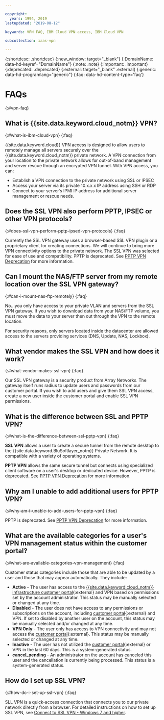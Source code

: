 ```yaml
---

copyright:
  years: 1994, 2019
lastupdated: "2019-08-12"

keywords: VPN FAQ, IBM Cloud VPN access, IBM Cloud VPN

subcollection: iaas-vpn

---
```


{:shortdesc: .shortdesc}
{:new_window: target="_blank"}
{:DomainName: data-hd-keyref="DomainName"}
{:note: .note}
{:important: .important}
{:deprecated: .deprecated}
{:external: target="_blank" .external}
{:generic: data-hd-programlang="generic"}
{:faq: data-hd-content-type='faq'}

# FAQs
{:#vpn-faq}

## What is {{site.data.keyword.cloud_notm}} VPN?
{:#what-is-ibm-cloud-vpn}
{:faq}

{{site.data.keyword.cloud}} VPN access is designed to allow users to remotely manage all servers securely over the {{site.data.keyword.cloud_notm}} private network.  A VPN connection from your location to the private network allows for out-of-band management and server rescue through an encrypted VPN tunnel. With VPN access, you can:

* Establish a VPN connection to the private network using SSL or IPSEC
* Access your server via its private 10.x.x.x IP address using SSH or RDP
* Connect to your server’s IPMI IP address for additional server management or rescue needs.


## Does the SSL VPN also perform PPTP, IPSEC or other VPN protocols?
{:#does-ssl-vpn-perform-pptp-ipsed-vpn-protocols}
{:faq}

Currently the SSL VPN gateway uses a browser-based SSL VPN plugin or a proprietary client for creating connections. We will continue to bring more VPN connectivity options to the private network. The SSL VPN was selected for ease of use and compatibility. PPTP is deprecated. See [PPTP VPN Deprecation](/docs/infrastructure/iaas-vpn?topic=VPN-pptp-vpn-deprecation) for more information.



## Can I mount the NAS/FTP server from my remote location over the SSL VPN gateway?
{:#can-i-mount-nas-ftp-remotely}
{:faq}

No...you only have access to your private VLAN and servers from the SSL VPN gateway. If you wish to download data from your NAS/FTP volume, you must move the data to your server then out through the VPN to the remote location.

For security reasons, only servers located inside the datacenter are allowed access to the servers providing services (DNS, Update, NAS, Lockbox).


## What vendor makes the SSL VPN and how does it work?
{:#what-vendor-makes-ssl-vpn}
{:faq}

Our SSL VPN gateway is a security product from Array Networks.  The gateway itself runs radius to update users and passwords from our customer portal. If you wish to add users and give them SSL VPN access, create a new user inside the customer portal and enable SSL VPN permissions.


## What is the difference between SSL and PPTP VPN?
{:#what-is-the-difference-between-ssl-pptp-vpn}
{:faq}

**SSL VPN** allows a user to create a secure tunnel from the remote desktop to the {{site.data.keyword.BluSoftlayer_notm}} Private Network. It is compatible with a variety of operating systems.

**PPTP VPN** allows the same secure tunnel but connects using specialized client software on a user's desktop or dedicated device. However, PPTP is deprecated. See [PPTP VPN Deprecation](/docs/infrastructure/iaas-vpn?topic=VPN-pptp-vpn-deprecation) for more information.

## Why am I unable to add additional users for PPTP VPN?
{:#why-am-i-unable-to-add-users-for-pptp-vpn}
{:faq}

PPTP is deprecated. See [PPTP VPN Deprecation](/docs/infrastructure/iaas-vpn?topic=VPN-pptp-vpn-deprecation) for more information.

## What are the available categories for a user's VPN management status within the customer portal?
{:#what-are-available-categories-vpn-management}
{:faq}

Customer status categories include those that are able to be updated by a user and those that may appear automatically. They include:

* **Active** - The user has access to the [{{site.data.keyword.cloud_notm}} infrastructure customer portal](https://control.softlayer.com/){:external} and VPN based on permissions set by the account administrator. This status may be manually selected or changed at any time.
* **Disabled** - The user does not have access to any permissions or subscriptions on the account, including [customer portal](https://control.softlayer.com/){:external} and VPN. If set to disabled by another user on the account, this status may be manually selected and/or changed at any time.
* **VPN Only** - The user only has access to VPN connectivity and may not access the [customer portal](https://control.softlayer.com/){:external}. This status may be manually selected or changed at any time.
* **Inactive** - The user has not utilized the [customer portal](https://control.softlayer.com/){:external} or VPN in the last 60 days. This is a system-generated status.
* **cancel_pending** - An administrator on the account has canceled this user and the cancellation is currently being processed. This status is a system-generated status.

## How do I set up SSL VPN?
{:#how-do-i-set-up-ssl-vpn}
{:faq}

SLL VPN is a quick-access connection that connects you to our private network directly from a browser. For detailed instructions on how to set up SSL VPN, see [Connect to SSL VPN - Windows 7 and higher](/docs/infrastructure/iaas-vpn?topic=VPN-connect-ssl-vpn-windows7#connect-ssl-vpn-windows7).


